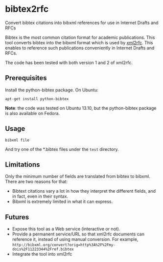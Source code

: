 bibtex2rfc
==========

Convert bibtex citations into bibxml references for use in Internet Drafts and RFCs

Bibtex is the most common citation format for academic publications. This tool converts bibtex into the
bibxml format which is used by [xml2rfc](http://xml.resource.org/).
This enables to reference such publications conveniently in Internet Drafts and RFCs.

The code has been tested with both version 1 and 2 of xml2rfc.

## Prerequisites

Install the python-bibtex package. On Ubuntu:

    apt-get install python-bibtex

**Note**: the code was tested on Ubuntu 13.10, but the python-bibtex package is also available on Fedora.

## Usage
 `bibxml file`

And try one of the *.bibtex files under the `test` directory.

## Limitations

Only the minimum number of fields are translated from bibtex to bibxml. There are two reasons for that:

 * Bibtext citations vary a lot in how they interpret the different fields, and in fact, even in their syntax.
 * Bibxml is extremely limited in what it can express.

## Futures
 * Expose this tool as a Web service (interactive or not).
 * Provide a permanent service/URL so that xml2rfc documents can reference it, instead of using manual conversion. For example, `http://bibxml.org/convert?orig=http%3A%2F%2Fmy-dois%2F11223344%2Fref.bibtex`
 * Integrate the tool into xml2rfc
